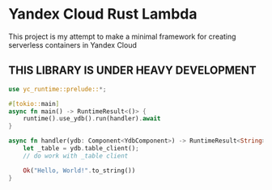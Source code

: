 # Yandex Cloud Rust Lambda

This project is my attempt to make a minimal framework for creating
serverless containers in Yandex Cloud

## THIS LIBRARY IS UNDER HEAVY DEVELOPMENT

```rust
use yc_runtime::prelude::*;

#[tokio::main]
async fn main() -> RuntimeResult<()> {
    runtime().use_ydb().run(handler).await
}

async fn handler(ydb: Component<YdbComponent>) -> RuntimeResult<String> {
    let _table = ydb.table_client();
    // do work with _table client

    Ok("Hello, World!".to_string())
}


```